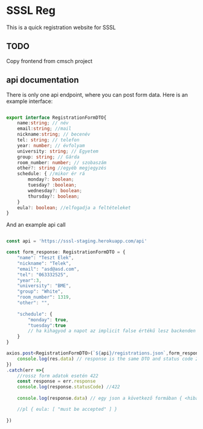 # SSSL Reg 

This is a quick registration website for SSSL

## TODO 

Copy frontend from cmsch project

## api documentation

There is only one api endpoint, where you can post form data.
Here is an example interface:

```typescript

export interface RegistrationFormDTO{
    name:string; // név
    email:string; //mail
    nickname:string; // becenév
    tel: string; // telefon
    year: number; // évfolyam
    university: string; // Egyetem
    group: string; // Gárda
    room_number: number; // szobaszám
    other?: string //egyéb megjegyzés
    schedule: { //mikor ér rá
        monday?: boolean;
        tuesday? :boolean;
        wednesday?: boolean;
        thursday?: boolean;
    }
    eula?: boolean; //elfogadja a feltételeket
}

```

And an example api call

```typescript

const api = 'https://sssl-staging.herokuapp.com/api'

const form_response: RegistrationFormDTO = {
    "name": "Teszt Elek",
    "nickname": "Telek",
    "email": "asd@asd.com",
    "tel": "063332525",
    "year":3,
    "university": "BME",
    "group": "White",
    "room_number": 1319,
    "other": "",
    
    "schedule": {
        "monday": true,
        "tuesday":true
        // ha kihagyod a napot az implicit false értékű lesz backenden
    }
}

axios.post<RegistrationFormDTO>(`${api}/registrations.json`,form_response).then(res => {
    console.log(res.data) // response is the same DTO and status code 201
})
.catch(err =>{
    //rossz form adatok esetén 422
    const response = err.response
    console.log(response.statusCode) //422
    
    console.log(response.data) // egy json a következő formában { <hibás property neve>: ["hibaüzenet1", "hibaüzenet2"], <másik hibás property>   }

    //pl { eula: [ "must be accepted" ] }
    
})

```
